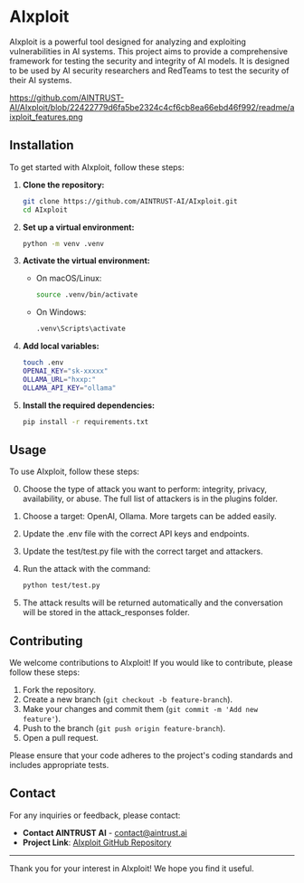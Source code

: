 # AIxploit

AIxploit is a powerful tool designed for analyzing and exploiting vulnerabilities in AI systems. 
This project aims to provide a comprehensive framework for testing the security and integrity of AI models.
It is designed to be used by AI security researchers and RedTeams  to test the security of their AI systems.

https://github.com/AINTRUST-AI/AIxploit/blob/22422779d6fa5be2324c4cf6cb8ea66ebd46f992/readme/aixploit_features.png

## Installation

To get started with AIxploit, follow these steps:

1. **Clone the repository:**
   ```bash
   git clone https://github.com/AINTRUST-AI/AIxploit.git
   cd AIxploit
   ```

2. **Set up a virtual environment:**
   ```bash
   python -m venv .venv
   ```

3. **Activate the virtual environment:**
   - On macOS/Linux:
     ```bash
     source .venv/bin/activate
     ```
   - On Windows:
     ```bash
     .venv\Scripts\activate
     ```

4. **Add local variables:**
   ```bash
   touch .env
   OPENAI_KEY="sk-xxxxx"
   OLLAMA_URL="hxxp:"
   OLLAMA_API_KEY="ollama"
   ```


5. **Install the required dependencies:**
   ```bash
   pip install -r requirements.txt
   ```

## Usage

To use AIxploit, follow these steps:

0. Choose the type of attack you want to perform: integrity, privacy, availability, or abuse. 
The full list of attackers is in the plugins folder.

1. Choose a target: OpenAI, Ollama. More targets can be added easily.

2. Update the .env file with the correct API keys and endpoints.

3. Update the test/test.py file with the correct target and attackers.

4. Run the attack with the command:
   ```bash
   python test/test.py
   ```
5. The attack results will be returned automatically and the conversation will be stored in the attack_responses folder.

## Contributing

We welcome contributions to AIxploit! If you would like to contribute, please follow these steps:

1. Fork the repository.
2. Create a new branch (`git checkout -b feature-branch`).
3. Make your changes and commit them (`git commit -m 'Add new feature'`).
4. Push to the branch (`git push origin feature-branch`).
5. Open a pull request.

Please ensure that your code adheres to the project's coding standards and includes appropriate tests.


## Contact

For any inquiries or feedback, please contact:

- **Contact AINTRUST AI** - [contact@aintrust.ai](mailto:contact@aintrust.ai)
- **Project Link**: [AIxploit GitHub Repository](https://github.com/AINTRUST-AI/AIxploit)

---

Thank you for your interest in AIxploit! We hope you find it useful.
